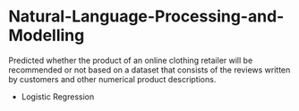 # Natural-Language-Processing-and-Modelling
Predicted whether the product of an online clothing retailer will be recommended or not based on a dataset that consists of the reviews written by customers and other numerical product descriptions.
- Logistic Regression
